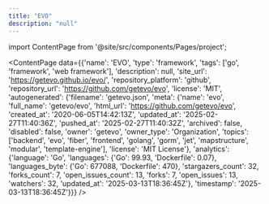 ```yaml
---
title: "EVO"
description: "null"
---
```

import ContentPage from '@site/src/components/Pages/project';

<ContentPage
    data={{'name': 'EVO', 'type': 'framework', 'tags': ['go', 'framework', 'web framework'], 'description': null, 'site_url': 'https://getevo.github.io/evo/', 'repository_platform': 'github', 'repository_url': 'https://github.com/getevo/evo', 'license': 'MIT', 'autogenerated': {'filename': 'getevo.json', 'meta': {'name': 'evo', 'full_name': 'getevo/evo', 'html_url': 'https://github.com/getevo/evo', 'created_at': '2020-06-05T14:42:13Z', 'updated_at': '2025-02-27T11:40:36Z', 'pushed_at': '2025-02-27T11:40:32Z', 'archived': false, 'disabled': false, 'owner': 'getevo', 'owner_type': 'Organization', 'topics': ['backend', 'evo', 'fiber', 'frontend', 'golang', 'gorm', 'jet', 'mapstructure', 'modular', 'template-engine'], 'license': 'MIT License'}, 'analytics': {'language': 'Go', 'languages': {'Go': 99.93, 'Dockerfile': 0.07}, 'languages_byte': {'Go': 677088, 'Dockerfile': 470}, 'stargazers_count': 32, 'forks_count': 7, 'open_issues_count': 13, 'forks': 7, 'open_issues': 13, 'watchers': 32, 'updated_at': '2025-03-13T18:36:45Z'}, 'timestamp': '2025-03-13T18:36:45Z'}}}
/>
